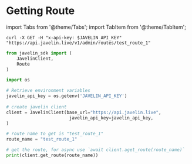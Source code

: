 # Getting Route
import Tabs from '@theme/Tabs';
import TabItem from '@theme/TabItem';

<Tabs>
<TabItem value="shell" label="curl">

```shell
curl -X GET -H "x-api-key: $JAVELIN_API_KEY" "https://api.javelin.live/v1/admin/routes/test_route_1"  
```

</TabItem>
<TabItem value="py" label="Python">

```py
from javelin_sdk import (
    JavelinClient,
    Route
)

import os

# Retrieve environment variables
javelin_api_key = os.getenv('JAVELIN_API_KEY')
   
# create javelin client
client = JavelinClient(base_url="https://api.javelin.live",
                        javelin_api_key=javelin_api_key,
) 

# route name to get is "test_route_1"
route_name = "test_route_1"

# get the route, for async use `await client.aget_route(route_name)`
print(client.get_route(route_name))
```

</TabItem>
</Tabs>
